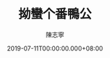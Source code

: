 ---
issue: 334
title: 拗蠻个番鴨公
author: 陳志寧
language: 南四縣
date: 2019-07-11T00:00:00.000+08:00
topic: 故事
difficulty: 2
wikidata: Q98096222
wikidata_link: https://www.wikidata.org/wiki/Q98096222
---